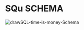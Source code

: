 # SQu SCHEMA

![drawSQL-time-is-money-Schema](https://user-images.githubusercontent.com/111065373/232509348-1bd0a10c-e753-4936-a490-88af2468c5db.png)
